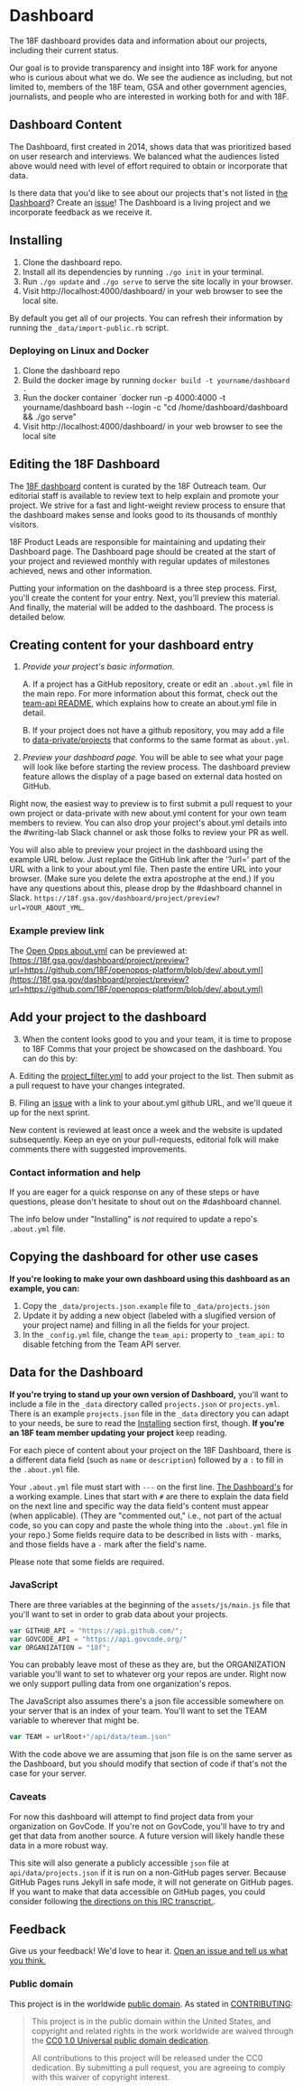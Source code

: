 Dashboard
=========

The 18F dashboard provides data and information about our projects, including their current status.

Our goal is to provide transparency and insight into 18F work for anyone who is curious about what we do. We see the audience as including, but not limited to, members of the 18F team, GSA and other government agencies, journalists, and people who are interested in working both for and with 18F.


## Dashboard Content

The Dashboard, first created in 2014, shows data that was prioritized based on user research and interviews. We balanced what the audiences listed above would need with level of effort required to obtain or incorporate that data.

Is there data that you'd like to see about our projects that's not listed in [the Dashboard](https://18f.gsa.gov/dashboard/)? Create an [issue](https://github.com/18F/dashboard/issues/new)! The Dashboard is a living project and we incorporate feedback as we receive it.

## Installing

1. Clone the dashboard repo. 
1. Install all its dependencies by running `./go init` in your terminal. 
1. Run `./go update` and `./go serve` to serve the site locally in your browser.
1. Visit http://localhost:4000/dashboard/ in your web browser to see the local site.

By default you get all of our projects. You can refresh their information by running the `_data/import-public.rb` script.

### Deploying on Linux and Docker
1. Clone the dashboard repo
1. Build the docker image by running `docker build -t yourname/dashboard .`
1. Run the docker container `docker run -p 4000:4000 -t yourname/dashboard bash --login -c "cd /home/dashboard/dashboard && ./go serve"
1. Visit http://localhost:4000/dashboard/ in your web browser to see the local site

## Editing the 18F Dashboard

The [18F dashboard](https://18f.gsa.gov/dashboard) content is curated by the 18F Outreach team.  Our editorial staff is available to review text to help explain and promote your project.  We strive for a fast and light-weight review process to ensure that the dashboard makes sense and looks good to its thousands of monthly visitors.

18F Product Leads are responsible for maintaining and updating their Dashboard page. The Dashboard page should be created at the start of your project and reviewed monthly with regular updates of milestones achieved, news and other information.

Putting your information on the dashboard is a three step process. First, you'll create the content for your entry. Next, you'll preview this material. And finally, the material will be added to the dashboard. The process is detailed below.

## Creating content for your dashboard entry

1. *Provide your project's basic information.*

   A. If a project has a GitHub repository, create or edit an `.about.yml` file in the main repo.  For more information about this format, check out the [team-api README](https://github.com/18F/team-api.18f.gov/blob/master/README.md), which explains how to create an about.yml file in detail.

   B. If your project does not have a github repository, you may add a file to [data-private/projects](https://github.com/18F/data-private/tree/master/projects) that conforms to the same format as `about.yml`.

2. *Preview your dashboard page.*  You will be able to see what your page will look like before starting the review process.  The dashboard preview feature allows the display of a page based on external data hosted on GitHub.

Right now, the easiest way to preview is to first submit a pull request to your own project or data-private with new about.yml content for your own team members to review.  You can also drop your project's about.yml details into the #writing-lab Slack channel or ask those folks to review your PR as well. 

You will also able to preview your project in the dashboard using the example URL below. Just replace the GitHub link after the '?url=' part of the URL with a link to your about.yml file. Then paste the entire URL into your browser. (Make sure you delete the extra apostrophe at the end.) If you have any questions about this, please drop by the #dashboard channel in Slack. `https://18f.gsa.gov/dashboard/project/preview?url=YOUR_ABOUT_YML`. 

### Example preview link

The [Open Opps about.yml](https://github.com/18F/openopps-platform/blob/dev/.about.yml) can be previewed at: [https://18f.gsa.gov/dashboard/project/preview?url=https://github.com/18F/openopps-platform/blob/dev/.about.yml](https://18f.gsa.gov/dashboard/project/preview?url=https://github.com/18F/openopps-platform/blob/dev/.about.yml)

## Add your project to the dashboard

3. When the content looks good to you and your team, it is time to propose to 18F Comms that your project be showcased on the dashboard.  You can do this by:

  A. Editing the [project_filter.yml](https://github.com/18F/dashboard/blob/staging/_data/project_filter.yml) to add your project to the list. Then submit as a pull request to have your changes integrated.  

  B. Filing an [issue](https://github.com/18F/dashboard/issues/new) with a link to your about.yml github URL, and we'll queue it up for the next sprint.  

New content is reviewed at least once a week and the website is updated subsequently. Keep an eye on your pull-requests, editorial folk will make comments there with suggested improvements.  

### Contact information and help

If you are eager for a quick response on any of these steps or have questions, please don't hesitate to shout out on the #dashboard channel.

The info below under "Installing" is *not* required to update a repo's
`.about.yml` file.

## Copying the dashboard for other use cases

**If you're looking to make your own dashboard using this dashboard as an example, you can:**

1. Copy the `_data/projects.json.example` file to `_data/projects.json`
2. Update it by adding a new object (labeled with a slugified version of your project name) and filling in all the fields for your project. 
3. In the `_config.yml` file, change the `team_api:` property to `_team_api:` to disable fetching from the Team API server.

## Data for the Dashboard

**If you're trying to stand up your own version of Dashboard,** you'll want to include a file in the `_data` directory called `projects.json` or `projects.yml`. There is an example `projects.json` file in the `_data` directory you can adapt to your needs, be sure to read the [Installing](#installing) section first, though. **If you're an 18F team member updating your project** keep reading.

For each piece of content about your project on the 18F Dashboard, there is a different data field (such as `name` or `description`) followed by a `:` to fill in the `.about.yml` file.

Your `.about.yml` file must start with `---` on the first line. [The Dashboard's](.about.yml) for a working example. Lines that start with `#` are there to explain the data field on the next line and specific way the data field's content must appear (when applicable). (They are "commented out," i.e., not part of the actual code, so you can copy and paste the whole thing into the `.about.yml` file in your repo.) Some fields require data to be described in lists with `-` marks, and those fields have a `-` mark after the field's name.

Please note that some fields are required.

### JavaScript

There are three variables at the beginning of the `assets/js/main.js` file that you'll want to set in order to grab data about your projects.

```javascript
var GITHUB_API = "https://api.github.com/";
var GOVCODE_API = "https://api.govcode.org/"
var ORGANIZATION = "18f";
```

You can probably leave most of these as they are, but the ORGANIZATION variable you'll want to set to whatever org your repos are under. Right now we only support pulling data from one organization's repos.

The JavaScript also assumes there's a json file accessible somewhere on your server that is an index of your team. You'll want to set the TEAM variable to wherever that might be.

```javascript
var TEAM = urlRoot+"/api/data/team.json"
```

With the code above we are assuming that json file is on the same server as
the Dashboard, but you should modify that section of code if that's not the
case for your server.

### Caveats

For now this dashboard will attempt to find project data from your
organization on GovCode. If you're not on GovCode, you'll have to try and
get that data from another source. A future version will likely handle these
data in a more robust way.

This site will also generate a publicly accessible `json` file at
`api/data/projects.json` if it is run on a non-GitHub pages server. Because
GitHub Pages runs Jekyll in safe mode, it will not generate on GitHub pages.
If you want to make that data accessible on GitHub pages, you could consider
following [the directions on this IRC
transcript.](https://botbot.me/freenode/jekyll/2014-10-17/?msg=23655667&page=1 ).

## Feedback

Give us your feedback! We'd love to hear it. [Open an issue and tell us what you think.](https://github.com/18f/dashboard/issues/new)


### Public domain

This project is in the worldwide [public domain](LICENSE.md). As stated in [CONTRIBUTING](CONTRIBUTING.md):

> This project is in the public domain within the United States, and copyright and related rights in the work worldwide are waived through the [CC0 1.0 Universal public domain dedication](https://creativecommons.org/publicdomain/zero/1.0/).
>
> All contributions to this project will be released under the CC0 dedication. By submitting a pull request, you are agreeing to comply with this waiver of copyright interest.
